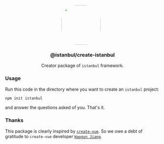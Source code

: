 <p align="center">
<br>
<img src="https://avatars.githubusercontent.com/u/76786120?v=4" width="128" height="128" style="border-radius: 50px; margin-right: 10px;" />
</p>
<h3 align="center">@istanbul/create-istanbul</h3>
<p align="center">
  Creator package of <code>istanbul</code> framework. 
</p>

### Usage

Run this code in the directory where you want to create an `istanbul` project:

```bash
npm init istanbul
```

and answer the questions asked of you. That's it.

### Thanks

This package is clearly inspired by [`create-vue`](https://www.npmjs.com/package/create-vue). So we owe a debt of gratitude to `create-vue` developer [`Haogun Jiang`](https://github.com/sodatea).


